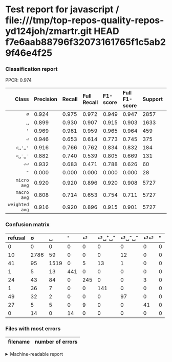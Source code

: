 # Test report for javascript / file:///tmp/top-repos-quality-repos-yd124joh/zmartr.git HEAD f7e6aab88796f32073161765f1c5ab29f46e4f25

### Classification report

PPCR: 0.974

| Class | Precision | Recall | Full Recall | F1-score | Full F1-score | Support | Full Support | PPCR |
|------:|:----------|:-------|:------------|:---------|:---------|:--------|:-------------|:-----|
| `∅` | 0.924| 0.975| 0.972| 0.949| 0.947| 2857| 2867| 0.997 |
| `␣` | 0.899| 0.930| 0.907| 0.915| 0.903| 1633| 1674| 0.976 |
| `'` | 0.969| 0.961| 0.959| 0.965| 0.964| 459| 460| 0.998 |
| `⏎` | 0.946| 0.653| 0.614| 0.773| 0.745| 375| 399| 0.940 |
| `⏎␣⁺␣⁺` | 0.916| 0.766| 0.762| 0.834| 0.832| 184| 185| 0.995 |
| `⏎␣⁻␣⁻` | 0.882| 0.740| 0.539| 0.805| 0.669| 131| 180| 0.728 |
| `⏎⏎` | 0.932| 0.683| 0.471| 0.788| 0.626| 60| 87| 0.690 |
| `"` | 0.000| 0.000| 0.000| 0.000| 0.000| 28| 28| 1.000 |
| `micro avg` | 0.920| 0.920| 0.896| 0.920| 0.908| 5727| 5880| 0.974 |
| `macro avg` | 0.808| 0.714| 0.653| 0.754| 0.711| 5727| 5880| 0.974 |
| `weighted avg` | 0.916| 0.920| 0.896| 0.915| 0.901| 5727| 5880| 0.974 |

### Confusion matrix

|refusal|  ∅| ␣| '| ⏎| ⏎␣⁺␣⁺| ⏎␣⁻␣⁻| ⏎⏎| "| 
|:---|:---|:---|:---|:---|:---|:---|:---|:---|
|0 |0 |0 |0 |0 |0 |0 |0 |0 |
|10 |2786 |59 |0 |0 |0 |12 |0 |0 |
|41 |95 |1519 |0 |5 |13 |1 |0 |0 |
|1 |5 |13 |441 |0 |0 |0 |0 |0 |
|24 |43 |84 |0 |245 |0 |0 |3 |0 |
|1 |36 |7 |0 |0 |141 |0 |0 |0 |
|49 |32 |2 |0 |0 |0 |97 |0 |0 |
|27 |5 |5 |0 |9 |0 |0 |41 |0 |
|0 |14 |0 |14 |0 |0 |0 |0 |0 |

### Files with most errors

| filename | number of errors|
|:----:|:-----|

<details>
    <summary>Machine-readable report</summary>
```json
{
  "cl_report": {"\"": {"f1-score": 0.0, "precision": 0.0, "recall": 0.0, "support": 28}, "\u0027": {"f1-score": 0.9649890590809628, "precision": 0.9692307692307692, "recall": 0.9607843137254902, "support": 459}, "macro avg": {"f1-score": 0.753609735200163, "precision": 0.8084357843131653, "recall": 0.7136939919479283, "support": 5727}, "micro avg": {"f1-score": 0.9202025493277458, "precision": 0.9202025493277458, "recall": 0.9202025493277458, "support": 5727}, "weighted avg": {"f1-score": 0.9154879476273526, "precision": 0.916232453440061, "recall": 0.9202025493277458, "support": 5727}, "\u2205": {"f1-score": 0.9487485101311084, "precision": 0.9237400530503979, "recall": 0.9751487574378719, "support": 2857}, "\u23ce": {"f1-score": 0.7728706624605678, "precision": 0.9459459459459459, "recall": 0.6533333333333333, "support": 375}, "\u23ce\u23ce": {"f1-score": 0.7884615384615384, "precision": 0.9318181818181818, "recall": 0.6833333333333333, "support": 60}, "\u23ce\u2423\u207a\u2423\u207a": {"f1-score": 0.8343195266272189, "precision": 0.9155844155844156, "recall": 0.7663043478260869, "support": 184}, "\u23ce\u2423\u207b\u2423\u207b": {"f1-score": 0.8049792531120332, "precision": 0.8818181818181818, "recall": 0.7404580152671756, "support": 131}, "\u2423": {"f1-score": 0.9145093317278747, "precision": 0.8993487270574304, "recall": 0.9301898346601347, "support": 1633}},
  "cl_report_full": {"\"": {"f1-score": 0.0, "precision": 0.0, "recall": 0.0, "support": 28}, "\u0027": {"f1-score": 0.9639344262295082, "precision": 0.9692307692307692, "recall": 0.9586956521739131, "support": 460}, "macro avg": {"f1-score": 0.7107361637876408, "precision": 0.8084357843131653, "recall": 0.6530251296740048, "support": 5880}, "micro avg": {"f1-score": 0.9080727147411046, "precision": 0.9202025493277458, "recall": 0.8962585034013606, "support": 5880}, "weighted avg": {"f1-score": 0.9008446072082917, "precision": 0.9160424589960522, "recall": 0.8962585034013606, "support": 5880}, "\u2205": {"f1-score": 0.9471358150603434, "precision": 0.9237400530503979, "recall": 0.9717474712242763, "support": 2867}, "\u23ce": {"f1-score": 0.7446808510638299, "precision": 0.9459459459459459, "recall": 0.6140350877192983, "support": 399}, "\u23ce\u23ce": {"f1-score": 0.6259541984732825, "precision": 0.9318181818181818, "recall": 0.47126436781609193, "support": 87}, "\u23ce\u2423\u207a\u2423\u207a": {"f1-score": 0.8318584070796461, "precision": 0.9155844155844156, "recall": 0.7621621621621621, "support": 185}, "\u23ce\u2423\u207b\u2423\u207b": {"f1-score": 0.6689655172413793, "precision": 0.8818181818181818, "recall": 0.5388888888888889, "support": 180}, "\u2423": {"f1-score": 0.903360095153137, "precision": 0.8993487270574304, "recall": 0.9074074074074074, "support": 1674}},
  "ppcr": 0.9739795918367347
}
```
</details>
